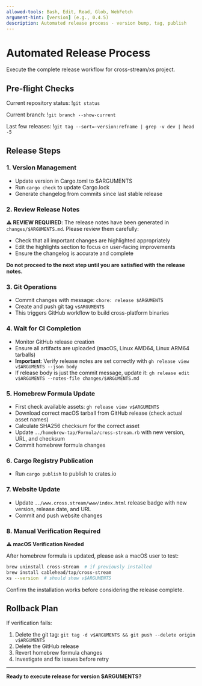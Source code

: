 ```yaml
---
allowed-tools: Bash, Edit, Read, Glob, WebFetch
argument-hint: [version] (e.g., 0.4.5)
description: Automated release process - version bump, tag, publish
---
```


# Automated Release Process

Execute the complete release workflow for cross-stream/xs project.

## Pre-flight Checks

Current repository status: !`git status`

Current branch: !`git branch --show-current`

Last few releases: !`git tag --sort=-version:refname | grep -v dev | head -5`

## Release Steps

### 1. Version Management

- Update version in Cargo.toml to $ARGUMENTS
- Run `cargo check` to update Cargo.lock
- Generate changelog from commits since last stable release

### 2. Review Release Notes

**⚠️ REVIEW REQUIRED**: The release notes have been generated in
`changes/$ARGUMENTS.md`. Please review them carefully:

- Check that all important changes are highlighted appropriately
- Edit the highlights section to focus on user-facing improvements
- Ensure the changelog is accurate and complete

**Do not proceed to the next step until you are satisfied with the release
notes.**

### 3. Git Operations

- Commit changes with message: `chore: release $ARGUMENTS`
- Create and push git tag `v$ARGUMENTS`
- This triggers GitHub workflow to build cross-platform binaries

### 4. Wait for CI Completion

- Monitor GitHub release creation
- Ensure all artifacts are uploaded (macOS, Linux AMD64, Linux ARM64 tarballs)
- **Important**: Verify release notes are set correctly with `gh release view v$ARGUMENTS --json body`
- If release body is just the commit message, update it: `gh release edit v$ARGUMENTS --notes-file changes/$ARGUMENTS.md`

### 5. Homebrew Formula Update

- First check available assets: `gh release view v$ARGUMENTS`
- Download correct macOS tarball from GitHub release (check actual asset names)
- Calculate SHA256 checksum for the correct asset
- Update `../homebrew-tap/Formula/cross-stream.rb` with new version, URL, and
  checksum
- Commit homebrew formula changes

### 6. Cargo Registry Publication

- Run `cargo publish` to publish to crates.io

### 7. Website Update

- Update `../www.cross.stream/www/index.html` release badge with new version, release date, and URL
- Commit and push website changes

### 8. Manual Verification Required

**⚠️ macOS Verification Needed**

After homebrew formula is updated, please ask a macOS user to test:

```bash
brew uninstall cross-stream  # if previously installed
brew install cablehead/tap/cross-stream
xs --version  # should show v$ARGUMENTS
```

Confirm the installation works before considering the release complete.

## Rollback Plan

If verification fails:

1. Delete the git tag:
   `git tag -d v$ARGUMENTS && git push --delete origin v$ARGUMENTS`
2. Delete the GitHub release
3. Revert homebrew formula changes
4. Investigate and fix issues before retry

---

**Ready to execute release for version $ARGUMENTS?**
